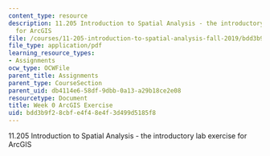 ```yaml
---
content_type: resource
description: 11.205 Introduction to Spatial Analysis - the introductory lab exercise
  for ArcGIS
file: /courses/11-205-introduction-to-spatial-analysis-fall-2019/bdd3b9f28cbfe4f48e4f3d499d5185f8_11.205f19_week_0_arc.pdf
file_type: application/pdf
learning_resource_types:
- Assignments
ocw_type: OCWFile
parent_title: Assignments
parent_type: CourseSection
parent_uid: db4114e6-58df-9dbb-0a13-a29b18ce2e08
resourcetype: Document
title: Week 0 ArcGIS Exercise
uid: bdd3b9f2-8cbf-e4f4-8e4f-3d499d5185f8
---
```

11.205 Introduction to Spatial Analysis - the introductory lab exercise for ArcGIS

